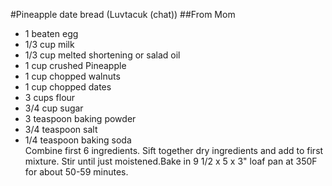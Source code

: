 #Pineapple date bread (Luvtacuk (chat))
##From Mom
* 1 beaten egg
* 1/3 cup milk
* 1/3 cup melted shortening or salad oil
* 1 cup crushed Pineapple
* 1 cup chopped walnuts
* 1 cup chopped dates
* 3 cups flour
* 3/4 cup sugar
* 3 teaspoon baking powder
* 3/4 teaspoon salt
* 1/4 teaspoon baking soda
<br>Combine first 6 ingredients. Sift together dry ingredients and add to first mixture. Stir until just moistened.Bake in 9 1/2 x 5 x 3" loaf pan at 350F for about 50-59 minutes.</br>
